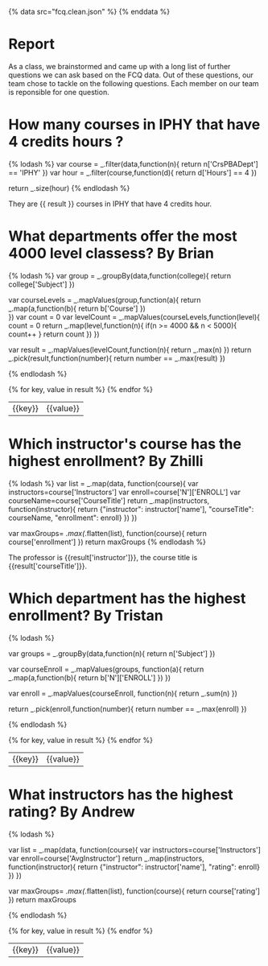 {% data src="fcq.clean.json" %}
{% enddata %}

# Report

As a class, we brainstormed and came up with a long list of further questions we
can ask based on the FCQ data. Out of these questions, our team chose to tackle on
the following questions. Each member on our team is reponsible for one question.

# How many courses in IPHY that have 4 credits hours ?


{% lodash %}
var course = _.filter(data,function(n){
	return n['CrsPBADept'] == 'IPHY'
})
var hour = _.filter(course,function(d){
	return d['Hours'] == 4
})

return _.size(hour)
{% endlodash %}

They are {{ result }} courses in IPHY that have 4 credits hour.


# What departments offer the most 4000 level classess? By Brian

{% lodash %}
var group = _.groupBy(data,function(college){
	return college['Subject']
})

var courseLevels = _.mapValues(group,function(a){
	return _.map(a,function(b){
		return b['Course']
	})	
})
var count = 0
var levelCount = _.mapValues(courseLevels,function(level){
	count = 0
	return _.map(level,function(n){
		if(n >= 4000 && n < 5000){
		count++
	}
	return count
	})
})

var result = _.mapValues(levelCount,function(n){
	return _.max(n)
})
return _.pick(result,function(number){
	return number == _.max(result)
})

{% endlodash %}

<table>
{% for key, value in result %}
    <tr>
        <td>{{key}}</td>
        <td>{{value}}</td>
    </tr>
{% endfor %}
</table>

# Which instructor's course has the highest enrollment? By Zhilli

{% lodash %}
var list = _.map(data, function(course){
  var instructors=course['Instructors']
  var enroll=course['N']['ENROLL']
  var courseName=course['CourseTitle']
  return _.map(instructors, function(instructor){
  return {"instructor": instructor['name'], "courseTitle": courseName, "enrollment": enroll}
  })
})

var maxGroups= _.max(_.flatten(list), function(course){
 return course['enrollment']
})
return maxGroups
{% endlodash %}

The professor is {{result['instructor']}}, the course title is {{result['courseTitle']}}.


# Which department has the highest enrollment? By Tristan


{% lodash %}

var groups = _.groupBy(data,function(n){
    return n['Subject']
})

var courseEnroll = _.mapValues(groups, function(a){
    return _.map(a,function(b){
        return b['N']['ENROLL']
    })
})

var enroll = _.mapValues(courseEnroll, function(n){
    return _.sum(n)
})

return _.pick(enroll,function(number){
    return number == _.max(enroll)
})

{% endlodash %}

<table>
{% for key, value in result %}
    <tr>
        <td>{{key}}</td>
        <td>{{value}}</td>
    </tr>
{% endfor %}
</table>



# What instructors has the highest rating? By Andrew

{% lodash %}

var list = _.map(data, function(course){
  var instructors=course['Instructors']
  var enroll=course['AvgInstructor']
  return _.map(instructors, function(instructor){
  return {"instructor": instructor['name'], "rating": enroll}
  })
})

var maxGroups= _.max(_.flatten(list), function(course){
 return course['rating']
})
return maxGroups

{% endlodash %}

<table>
{% for key, value in result %}
    <tr>
        <td>{{key}}</td>
        <td>{{value}}</td>
    </tr>
{% endfor %}
</table>




